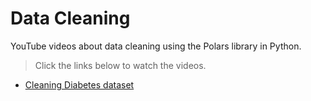 # Data Cleaning
YouTube videos about data cleaning using the Polars library in Python.

> Click the links below to watch the videos.
* [Cleaning Diabetes dataset](https://www.youtube.com/watch?v=9Upq1vF78JI)
